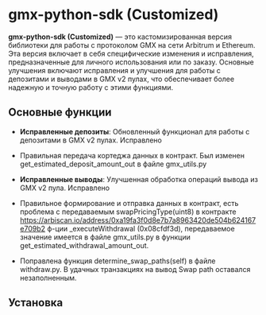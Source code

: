 # gmx-python-sdk (Customized)

**gmx-python-sdk (Customized)** — это кастомизированная версия библиотеки для работы с протоколом GMX на сети Arbitrum и Ethereum. Эта версия включает в себя специфические изменения и исправления, предназначенные для личного использования или по заказу. Основные улучшения включают исправления и улучшения для работы с депозитами и выводами в GMX v2 пулах, что обеспечивает более надежную и точную работу с этими функциями.

## Основные функции

- **Исправленные депозиты**: Обновленный функционал для работы с депозитами в GMX v2 пулах.
Исправлено
- Правильная передача кортеджа данных в контракт. Был изменен get_estimated_deposit_amount_out в файле gmx_utils.py
  
- **Исправленные выводы**: Улучшенная обработка операций вывода из GMX v2 пула.
Исправлено
- Правильное формирование и отправка данных в контракт, есть проблема с передаваемым swapPricingType(uint8) в контракте https://arbiscan.io/address/0xa19fa3f0d8e7b7a8963420de504b624167e709b2 ф-ции _executeWithdrawal (0x08cfdf3d), передаваемое значение имеется в файле gmx_utils.py в функции get_estimated_withdrawal_amount_out.
- Поправлена функция determine_swap_paths(self) в файлe withdraw.py. В удачных транзакциях на вывод Swap path оставался незаполненным.

## Установка

